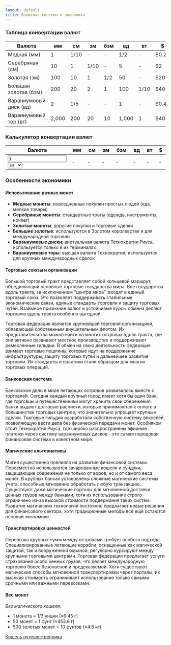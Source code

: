 ```yaml
---
layout: default
title: Валютная система и экономика
---
```


### Таблица конвертации валют

| Валюта | мм    | см   | зм   | бзм | вд    | вт   | $  |
|--------|-------|------|------|-----|-------|------|----|
| Медная (мм) | 1     | 1/10 | -    | -   | 1/2   | -    | $0.2 |
| Серебряная (см) | 10    | 1    | 1/10 | -   | 5     | -    | $2 |
| Золотая (зм) | 100   | 10   | 1    | 1/2 | 50    | -    | $20 |
| Большая золотая (бзм) | 200   | 20   | 2    | 1   | 100   | 1/10 | $40 |
| Вараниумовый диск (вд) | 2     | 1/5  | -    | -   | 1     | -    | $0.40 |
| Вараниумовый тор (вт) | 2,000 | 200  | 20   | 10  | 1,000 | 1    | $400 |

### Калькулятор конвертации валют
    
<table>
    <thead>
        <tr>
            <th width="33%">Валюта</th>
            <th>мм</th>
            <th>см</th>
            <th>зм</th>
            <th>бзм</th>
            <th>вд</th>
            <th>вт</th>
            <th>$</th>
        </tr>
    </thead>
    <tbody>
        <tr>
            <td>
                <input class="currency-input" type="number" value="1" />
                <select class="currency-select">
                    <option value="mm">мм</option>
                    <option value="cm">см</option>
                    <option value="zm" selected>зм</option>
                    <option value="bzm">бзм</option>
                    <option value="vd">вд</option>
                    <option value="vt">вт</option>
                    <option value="usd">$</option>
                </select>
            </td>
            <td class="currency-mm">-</td>
            <td class="currency-cm">-</td>
            <td class="currency-zm">-</td>
            <td class="currency-bzm">-</td>
            <td class="currency-vd">-</td>
            <td class="currency-vt">-</td>
            <td class="currency-usd">-</td>
        </tr>
    </tbody>
</table>

### Особенности экономики

#### Использование разных монет
- **Медные монеты**: повседневные покупки простых людей (еда, мелкие товары)
- **Серебряные монеты**: стандартные траты (одежда, инструменты, ночлег)
- **Золотые монеты**: дорогие покупки и торговые сделки
- **Большие золотые**: используются в Золотом королевстве и для международной торговли
- **Вараниумовые диски**: виртуальная валюта Технократии Риуса, используется только в их терминалах
- **Вараниумовые торы**: высшая валюта Технократии, используется для крупных международных сделок

#### Торговые союзы и организации

Большой торговый тракт представляет собой кольцевой маршрут, объединяющий основные торговые государства мира. Все государства вдоль тракта, за исключением "центра мира", входят в единый торговый союз. Это позволяет поддерживать стабильные экономические связи, единые стандарты торговли и защиту торговых путей. Взаимное признание валют и устойчивые курсы обмена делают торговлю вдоль тракта особенно выгодной.

Торговая федерация является крупнейшей торговой организацией, обладающей собственным внушительным флотом. Их представительства можно найти на многих островах вдоль тракта, где они активно развивают местное производство и поддерживают ремесленные гильдии. В обмен на свою деятельность федерация взимает торговые пошлины, которые идут на поддержание инфраструктуры, защиту торговых путей и дальнейшее развитие торговли. Их стандарты и практики стали образцом для многих торговых операций.

#### Банковская система
Банковское дело в мире летающих островов развивалось вместе с торговлей. Сегодня каждый крупный город имеет хотя бы один банк, где торговцы и путешественники могут хранить свои сбережения. Банки выдают долговые расписки, которые принимаются к оплате в большинстве торговых центров, что значительно упрощает крупные сделки. Торговые гильдии разработали собственную систему векселей, позволяющую вести дела без физической передачи монет. Особняком стоит Технократия Риуса, где широко распространены эфирные платежи через систему вараниумовых дисков - это самая передовая финансовая система в известном мире.

#### Магические альтернативы
Магия существенно повлияла на развитие финансовой системы. Повсеместно используются зачарованные кошели и сундуки, защищающие сбережения не только от воров, но и от самого веса монет. В крупных банках установлены сложные магические системы учета, способные мгновенно обработать любую транзакцию. Существуют даже магические порталы для мгновенной доставки ценных грузов между банками, хотя их использование строго ограничено из-за высокой стоимости поддержания таких систем. Развитие магических технологий постоянно предлагает новые решения для финансового сектора, хотя традиционные методы всё ещё остаются основой экономики.

#### Транспортировка ценностей
Перевозка крупных сумм между островами требует особого подхода. Специализированные летающие корабли, оснащенные как магической защитой, так и вооруженной охраной, регулярно курсируют между крупными торговыми центрами. Торговая федерация предлагает услуги страхования особо ценных грузов, что делает международную торговлю более безопасной и предсказуемой. Хотя существуют магические способы мгновенной транспортировки через порталы, их высокая стоимость ограничивает использование только самыми срочными или важными перевозками.

#### Вес монет
*Без магического кошеля:*
- 1 монета = 1/3 унции (≈9.45 г)
- 50 монет = 1 фунт (≈453.6 г)
- 500 золотых монет = 10 фунтов (≈4.5 кг)

[Кошель путешественника](/travelers-purse)